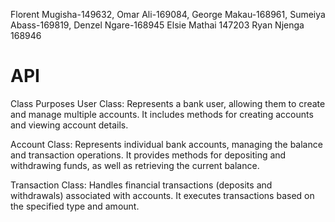  Florent Mugisha-149632, 
Omar Ali-169084, 
George Makau-168961,
 Sumeiya Abass-169819, 
Denzel Ngare-168945
Elsie Mathai 147203
Ryan Njenga 168946
# API
Class Purposes
User Class: Represents a bank user, allowing them to create and manage multiple accounts. It includes methods for creating accounts and viewing account details.

Account Class: Represents individual bank accounts, managing the balance and transaction operations. It provides methods for depositing and withdrawing funds, as well as retrieving the current balance.

Transaction Class: Handles financial transactions (deposits and withdrawals) associated with accounts. It executes transactions based on the specified type and amount.